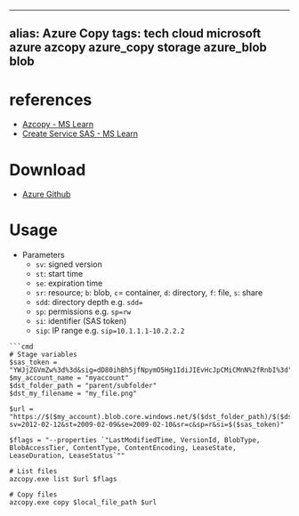 
---
alias: Azure Copy 
tags: tech cloud microsoft azure azcopy azure_copy storage azure_blob blob 
---

# references
- [Azcopy - MS Learn](https://learn.microsoft.com/en-us/azure/storage/common/storage-ref-azcopy?toc=%2Fazure%2Fstorage%2Fblobs%2Ftoc.json&bc=%2Fazure%2Fstorage%2Fblobs%2Fbreadcrumb%2Ftoc.json)
- [Create Service SAS - MS Learn](https://learn.microsoft.com/en-us/rest/api/storageservices/create-service-sas#service-sas-example)
# Download
- [Azure Github](https://github.com/Azure/azure-storage-azcopy/releases)
# Usage
- Parameters
	- `sv`: signed version
	- `st`: start time
	- `se`: expiration time
	- `sr`: resource; `b`: blob, `c`= container, `d`: directory, `f`: file, `s`: share 
	- `sdd`: directory depth e.g. `sdd=`
	- `sp`: permissions e.g. `sp=rw`
	- `si`: identifier (SAS token)
	- `sip`: IP range e.g.  `sip=10.1.1.1-10.2.2.2`
```
```cmd
# Stage variables
$sas_token = "YWJjZGVmZw%3d%3d&sig=dD80ihBh5jfNpymO5Hg1IdiJIEvHcJpCMiCMnN%2fRnbI%3d"
$my_account_name = "myaccount"
$dst_folder_path = "parent/subfolder"
$dst_my_filename = "my_file.png"

$url = "https://$($my_account).blob.core.windows.net/$($dst_folder_path)/$($dst_filename)?sv=2012-02-12&st=2009-02-09&se=2009-02-10&sr=c&sp=r&si=$($sas_token)"

$flags = "--properties `"LastModifiedTime, VersionId, BlobType, BlobAccessTier, ContentType, ContentEncoding, LeaseState, LeaseDuration, LeaseStatus`""

# List files
azcopy.exe list $url $flags

# Copy files
azcopy.exe copy $local_file_path $url
```
